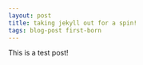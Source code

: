 ```yaml
---
layout: post
title: taking jekyll out for a spin!
tags: blog-post first-born
---
```


This is a test post!
